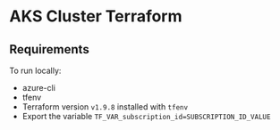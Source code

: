 # AKS Cluster Terraform

## Requirements

To run locally:

- azure-cli
- tfenv
- Terraform version `v1.9.8` installed with `tfenv`
- Export the variable `TF_VAR_subscription_id=SUBSCRIPTION_ID_VALUE`

